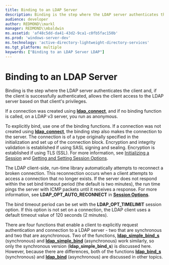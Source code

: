 ```yaml
---
title: Binding to an LDAP Server
description: Binding is the step where the LDAP server authenticates the client and, if the client is successfully authenticated, allows the client access to the LDAP server based on that client's privileges.
audience: developer
author: REDMOND\\markl
manager: REDMOND\\mbaldwin
ms.assetid: 'af48c5dd-da41-43d2-9ca1-c0fb5fac150b'
ms.prod: 'windows-server-dev'
ms.technology: 'active-directory-lightweight-directory-services'
ms.tgt_platform: multiple
keywords: ["Binding to an LDAP Server LDAP"]
---
```


# Binding to an LDAP Server

Binding is the step where the LDAP server authenticates the client and, if the client is successfully authenticated, allows the client access to the LDAP server based on that client's privileges.

If a connection was created using [**ldap\_connect**](ldap-connect.md), and if no binding function is called, on a LDAP v3 server, you run as anonymous.

To explicitly bind, use one of the binding functions. If a connection was not created using [**ldap\_connect**](ldap-connect.md), the binding step also makes the connection to the server. The connection is of a type originally specified in the initialization and set up of the connection block. Encryption and integrity validation is established if using SASL signing and sealing. Encryption is established if using TLS (SSL). For more information, see [Initializing a Session](initializing-a-session.md) and [Getting and Setting Session Options](getting-and-setting-session-options.md).

The LDAP client-side, run-time library automatically attempts to reconnect a broken connection. This reconnection occurs when a client attempts to access a connection that no longer exists. If the server does not respond within the set bind timeout period (the default is two minutes), the run time pings the server with ICMP packets until it receives a response. For more information, see **LDAP\_OPT\_AUTO\_RECONNECT** in [**Session Options**](session-options.md).

The bind timeout period can be set with the **LDAP\_OPT\_TIMELIMIT** session option. If this option is not set on a connection, the LDAP client uses a default timeout value of 120 seconds (2 minutes).

There are four functions that enable a client to explicitly request authentication and connection to a LDAP server - two that are synchronous and two that are asynchronous. Two of the functions, [**ldap\_simple\_bind\_s**](ldap-simple-bind-s.md) (synchronous) and [**ldap\_simple\_bind**](ldap-simple-bind.md) (asynchronous) work similarly, so only the synchronous version (**ldap\_simple\_bind\_s**) is discussed here. However, because there are differences, both of the functions [**ldap\_bind\_s**](ldap-bind-s.md) (synchronous) and [**ldap\_bind**](ldap-bind.md) (asynchronous) are discussed in other topics.

 

 




